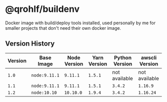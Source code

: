 # @qrohlf/buildenv

Docker image with build/deploy tools installed, used personally by me for smaller
projects that don't need their own docker image.

## Version History

| Version | Base Image    | Node Version | Yarn Version | Python Version | awscli Version |
|---------|---------------|--------------|--------------|----------------|----------------|
| `1.0 `  | `node:9.11.1` | `9.11.1`     | `1.5.1`      | not available  | not available  |
| `1.1 `  | `node:9.11.1` | `9.11.1`     | `1.5.1`      | `3.4.2`        | `1.16.9`       |
| `1.2`   | `node:10.10`  | `10.10.0`    | `1.9.4`      | `3.4.2`        | `1.16.24`      |
